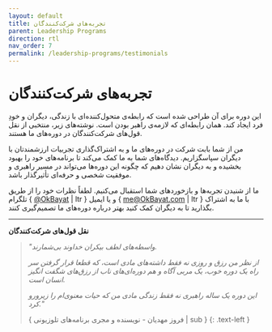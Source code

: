 ```yaml
---
layout: default
title: تجربه‌های شرکت‌کنندگان
parent: Leadership Programs
direction: rtl
nav_order: 7
permalink: /leadership-programs/testimonials
---
```


# تجربه‌های شرکت‌کنندگان
این دوره برای آن طراحی شده است که رابطه‌ی متحول‌کننده‌ای با زندگی، دیگران و خودِ فرد ایجاد کند. همان رابطه‌ای که لازمه‌ی راهبر بودن است. نوشته‌های زیر، منتخبی از نقل قول‌های شرکت‌کنندگان در دوره‌های ما هستند.

من از شما بابت شرکت در دوره‌های ما و به اشتراک‌گذاری تجربیات ارزشمندتان با دیگران سپاسگزاریم. دیدگاه‌های شما به ما کمک می‌کند تا برنامه‌های خود را بهبود بخشیده و به دیگران نشان دهیم که چگونه این دوره‌ها می‌تواند در مسیر راهبری و موفقیت شخصی و حرفه‌ای تأثیرگذار باشد.

ما از شنیدن تجربه‌ها و بازخوردهای شما استقبال می‌کنیم. لطفاً نظرات خود را از طریق تلگرام { [@OkBayat](https://t.me/OKBayat) | ltr } و یا ایمیل { [me@OkBayat.com](mailto:me@OkBayat.com) | ltr } با ما به اشتراک بگذارید تا به دیگران کمک کنید بهتر درباره دوره‌های ما تصمیم‌گیری کنند.

---

**نقل قول‌های شرکت‌کنندگان**

> _"واسطه‌های لطف بیکران خداوند بی‌شمارند._
>
> _از نظر من رزق و روزی نه فقط داشته‌های مادی است، که قطعا قرار گرفتن سر راه یک دوره خوب، یک مربی آگاه و هم دوره‌ای‌های ناب از رزق‌های شگفت انگیز انسان است._
>
> _این دوره یک ساله راهبری نه فقط زندگی مادی من که حیات معنوی‌ام را زیرورو کرد."_
>
> { فروز مهدیان - نویسنده و مجری برنامه‌های تلوزیونی | sub }
> {: .text-left }

